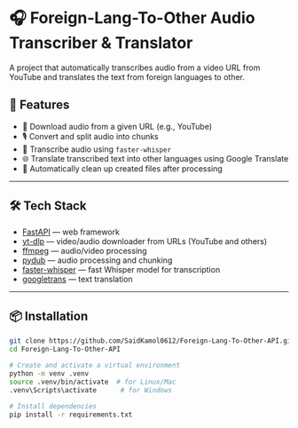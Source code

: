 # 🎧 Foreign-Lang-To-Other Audio Transcriber & Translator

A project that automatically transcribes audio from a video URL from YouTube and translates the text from foreign languages to other.

## 🚀 Features

- 🔗 Download audio from a given URL (e.g., YouTube)
- 🎙️ Convert and split audio into chunks
- 🧠 Transcribe audio using `faster-whisper`
- 🌐 Translate transcribed text into other languages using Google Translate
- 🧹 Automatically clean up created files after processing

---

## 🛠️ Tech Stack

- [FastAPI](https://fastapi.tiangolo.com/) — web framework
- [yt-dlp](https://github.com/yt-dlp/yt-dlp) — video/audio downloader from URLs (YouTube and others)
- [ffmpeg](https://ffmpeg.org/) — audio/video processing
- [pydub](https://github.com/jiaaro/pydub) — audio processing and chunking
- [faster-whisper](https://github.com/guillaumekln/faster-whisper) — fast Whisper model for transcription
- [googletrans](https://pypi.org/project/googletrans/) — text translation

---

## 📦 Installation

```bash
git clone https://github.com/SaidKamol0612/Foreign-Lang-To-Other-API.git
cd Foreign-Lang-To-Other-API

# Create and activate a virtual environment
python -m venv .venv
source .venv/bin/activate  # for Linux/Mac
.venv\Scripts\activate      # for Windows

# Install dependencies
pip install -r requirements.txt
```
